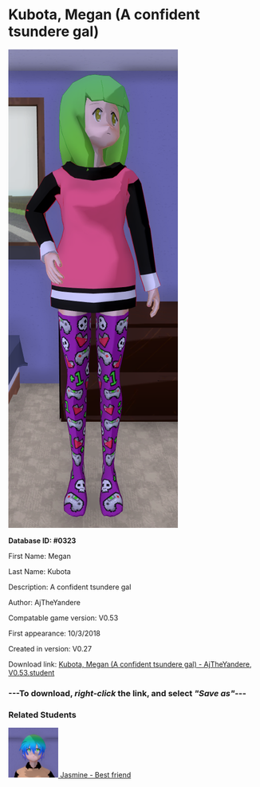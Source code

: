 # Kubota, Megan (A confident tsundere gal)

<img src="../../Files/Images/Kubota, Megan (A confident tsundere gal).png" title="Kubota, Megan (A confident tsundere gal) - AjTheYandere, V0.53">

**Database ID: #0323**

First Name: Megan

Last Name: Kubota

Description: A confident tsundere gal

Author: AjTheYandere

Compatable game version: V0.53

First appearance: 10/3/2018

Created in version: V0.27

Download link: <a href="https://raw.githubusercontent.com/Arbiter1223/Daigaku-Gurashi-Custom-Students/master/Files/Student%20Files/Kubota%2C%20Megan%20(A%20confident%20tsundere%20gal)%20-%20AjTheYandere%2C%20V0.53.student">Kubota, Megan (A confident tsundere gal) - AjTheYandere, V0.53.student</a>

### ---**To download, _right-click_ the link, and select _"Save as"_**---

### Related Students

<a href="Masuda, Jasmine (A judgemental, pervy lesbian).md"><img src="../../Files/Thumbs/Masuda, Jasmine (A judgemental, pervy lesbian).png" height="100" width="100" title="Masuda, Jasmine (A judgemental, pervy lesbian) - AjTheYandere, V0.53"></a><a href="Masuda, Jasmine (A judgemental, pervy lesbian).md"> Jasmine - Best friend</a>

